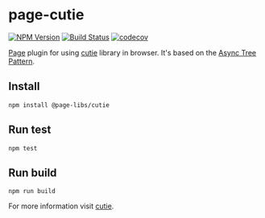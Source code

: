 # page-cutie

[![NPM Version](https://img.shields.io/npm/v/@page-libs/cutie.svg)](https://npmjs.org/package/@page-libs/cutie)
[![Build Status](https://travis-ci.org/Guseyn/page-cutie.svg?branch=master)](https://travis-ci.org/Guseyn/page-cutie)
[![codecov](https://codecov.io/gh/Guseyn/page-cutie/branch/master/graph/badge.svg)](https://codecov.io/gh/Guseyn/page-cutie)

[Page](https://github.com/Guseyn/page) plugin for using [cutie](https://github.com/Guseyn/cutie) library in browser.  It's based on the [Async Tree Pattern](https://github.com/Guseyn/async-tree-patern/blob/master/Async_Tree_Patern.pdf).

## Install

`npm install @page-libs/cutie`

## Run test

`npm test`

## Run build

`npm run build`

For more information visit [cutie](https://github.com/Guseyn/cutie).
